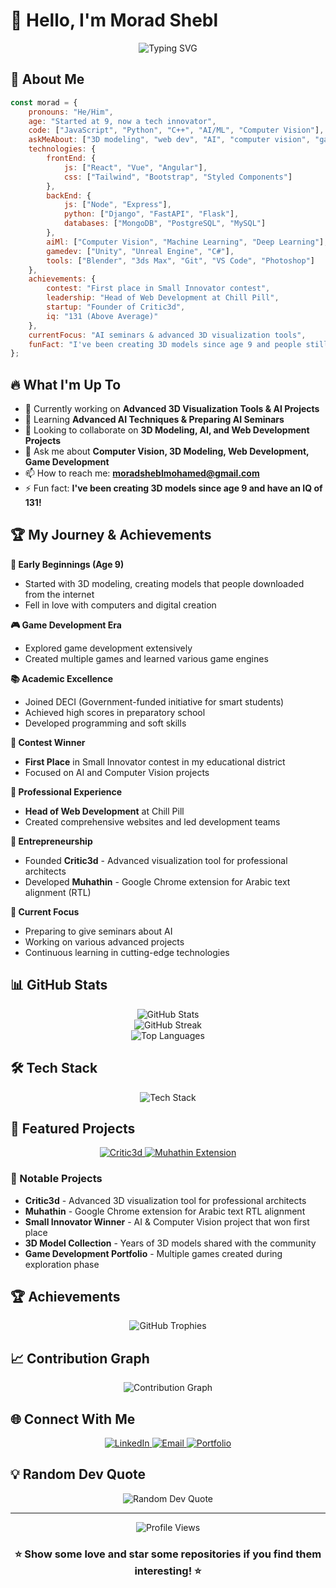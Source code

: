# 👋 Hello, I'm Morad Shebl

<div align="center">
  <img src="https://readme-typing-svg.herokuapp.com?font=Fira+Code&pause=1000&color=2E9FFF&center=true&vCenter=true&width=435&lines=3D+Artist+%26+Developer;AI+%26+Computer+Vision;Web+Development+Expert;Game+Developer;Tech+Innovator" alt="Typing SVG" />
</div>

## 🚀 About Me

```javascript
const morad = {
    pronouns: "He/Him",
    age: "Started at 9, now a tech innovator",
    code: ["JavaScript", "Python", "C++", "AI/ML", "Computer Vision"],
    askMeAbout: ["3D modeling", "web dev", "AI", "computer vision", "game development"],
    technologies: {
        frontEnd: {
            js: ["React", "Vue", "Angular"],
            css: ["Tailwind", "Bootstrap", "Styled Components"]
        },
        backEnd: {
            js: ["Node", "Express"],
            python: ["Django", "FastAPI", "Flask"],
            databases: ["MongoDB", "PostgreSQL", "MySQL"]
        },
        aiMl: ["Computer Vision", "Machine Learning", "Deep Learning"],
        gamedev: ["Unity", "Unreal Engine", "C#"],
        tools: ["Blender", "3ds Max", "Git", "VS Code", "Photoshop"]
    },
    achievements: {
        contest: "First place in Small Innovator contest",
        leadership: "Head of Web Development at Chill Pill",
        startup: "Founder of Critic3d",
        iq: "131 (Above Average)"
    },
    currentFocus: "AI seminars & advanced 3D visualization tools",
    funFact: "I've been creating 3D models since age 9 and people still download them! 🎨"
};
```

## 🔥 What I'm Up To

- 🔭 Currently working on **Advanced 3D Visualization Tools & AI Projects**
- 🌱 Learning **Advanced AI Techniques & Preparing AI Seminars**
- 👯 Looking to collaborate on **3D Modeling, AI, and Web Development Projects**
- 💬 Ask me about **Computer Vision, 3D Modeling, Web Development, Game Development**
- 📫 How to reach me: **moradsheblmohamed@gmail.com**
- ⚡ Fun fact: **I've been creating 3D models since age 9 and have an IQ of 131!**

## 🏆 My Journey & Achievements

**🎨 Early Beginnings (Age 9)**
- Started with 3D modeling, creating models that people downloaded from the internet
- Fell in love with computers and digital creation

**🎮 Game Development Era**
- Explored game development extensively
- Created multiple games and learned various game engines

**📚 Academic Excellence**
- Joined DECI (Government-funded initiative for smart students)
- Achieved high scores in preparatory school
- Developed programming and soft skills

**🏅 Contest Winner**
- **First Place** in Small Innovator contest in my educational district
- Focused on AI and Computer Vision projects

**💼 Professional Experience**
- **Head of Web Development** at Chill Pill
- Created comprehensive websites and led development teams

**🚀 Entrepreneurship**
- Founded **Critic3d** - Advanced visualization tool for professional architects
- Developed **Muhathin** - Google Chrome extension for Arabic text alignment (RTL)

**🎯 Current Focus**
- Preparing to give seminars about AI
- Working on various advanced projects
- Continuous learning in cutting-edge technologies

## 📊 GitHub Stats

<div align="center">
  <img src="https://github-readme-stats.vercel.app/api?username=morad-shebl&show_icons=true&theme=radical&hide_border=true&count_private=true" alt="GitHub Stats" />
</div>

<div align="center">
  <img src="https://github-readme-streak-stats.herokuapp.com/?user=morad-shebl&theme=radical&hide_border=true" alt="GitHub Streak" />
</div>

<div align="center">
  <img src="https://github-readme-stats.vercel.app/api/top-langs/?username=morad-shebl&layout=compact&theme=radical&hide_border=true" alt="Top Languages" />
</div>

## 🛠️ Tech Stack

<div align="center">
  <img src="https://skillicons.dev/icons?i=js,ts,react,nodejs,python,cpp,html,css,tailwind,git,unity,blender,photoshop,tensorflow" alt="Tech Stack" />
</div>

## 🎯 Featured Projects

<div align="center">
  <a href="https://github.com/MoradShebl/critic">
    <img src="https://github-readme-stats.vercel.app/api/pin/?username=morad-shebl&repo=critic3d&theme=radical&hide_border=true" alt="Critic3d" />
  </a>
  <a href="https://github.com/MoradShebl/muhathin">
    <img src="https://github-readme-stats.vercel.app/api/pin/?username=morad-shebl&repo=muhathin&theme=radical&hide_border=true" alt="Muhathin Extension" />
  </a>
</div>

### 🌟 Notable Projects
- **Critic3d** - Advanced 3D visualization tool for professional architects
- **Muhathin** - Google Chrome extension for Arabic text RTL alignment
- **Small Innovator Winner** - AI & Computer Vision project that won first place
- **3D Model Collection** - Years of 3D models shared with the community
- **Game Development Portfolio** - Multiple games created during exploration phase

## 🏆 Achievements

<div align="center">
  <img src="https://github-profile-trophy.vercel.app/?username=MoradShebl&theme=radical&no-frame=true&row=1&column=6" alt="GitHub Trophies" />
</div>

## 📈 Contribution Graph

<div align="center">
  <img src="https://github-readme-activity-graph.vercel.app/graph?username=MoradShebl&theme=react-dark&hide_border=true" alt="Contribution Graph" />
</div>

## 🌐 Connect With Me

<div align="center">
  <a href="https://linkedin.com/in/morad-shebl" target="_blank">
    <img src="https://img.shields.io/badge/LinkedIn-0077B5?style=for-the-badge&logo=linkedin&logoColor=white" alt="LinkedIn" />
  </a>
  <a href="mailto:moradsheblmohamed@gmail.com">
    <img src="https://img.shields.io/badge/Email-D14836?style=for-the-badge&logo=gmail&logoColor=white" alt="Email" />
  </a>
  <a href="https://moradshebl.vercel.app/" target="_blank">
    <img src="https://img.shields.io/badge/Portfolio-255E63?style=for-the-badge&logo=About.me&logoColor=white" alt="Portfolio" />
  </a>
</div>

## 💡 Random Dev Quote

<div align="center">
  <img src="https://quotes-github-readme.vercel.app/api?type=horizontal&theme=radical" alt="Random Dev Quote" />
</div>

---

<div align="center">
  <img src="https://komarev.com/ghpvc/?username=morad-shebl&color=blueviolet&style=flat-square" alt="Profile Views" />
</div>

<div align="center">
  <h3>⭐ Show some love and star some repositories if you find them interesting! ⭐</h3>
</div>
